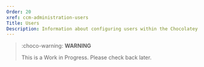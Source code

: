 ```yaml
---
Order: 20
xref: ccm-administration-users
Title: Users
Description: Information about configuring users within the Chocolatey Central Management Administration section
---
```


> :choco-warning: **WARNING**
>
> This is a Work in Progress. Please check back later.